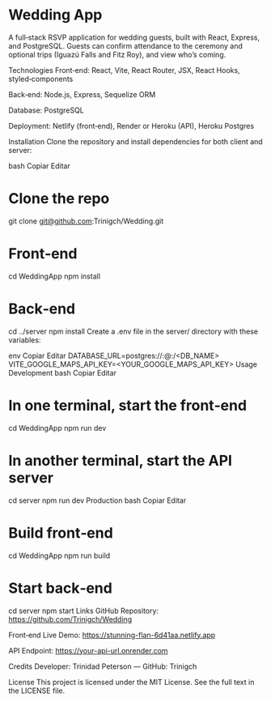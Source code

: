 # Wedding App
A full‑stack RSVP application for wedding guests, built with React, Express, and PostgreSQL. Guests can confirm attendance to the ceremony and optional trips (Iguazú Falls and Fitz Roy), and view who’s coming.

Technologies
Front‑end: React, Vite, React Router, JSX, React Hooks, styled‑components

Back‑end: Node.js, Express, Sequelize ORM

Database: PostgreSQL

Deployment: Netlify (front‑end), Render or Heroku (API), Heroku Postgres

Installation
Clone the repository and install dependencies for both client and server:

bash
Copiar
Editar
# Clone the repo
git clone git@github.com:Trinigch/Wedding.git

# Front‑end
cd WeddingApp
npm install

# Back‑end
cd ../server
npm install
Create a .env file in the server/ directory with these variables:

env
Copiar
Editar
DATABASE_URL=postgres://<USER>:<PASSWORD>@<HOST>:<PORT>/<DB_NAME>
VITE_GOOGLE_MAPS_API_KEY=<YOUR_GOOGLE_MAPS_API_KEY>
Usage
Development
bash
Copiar
Editar
# In one terminal, start the front‑end
cd WeddingApp
npm run dev

# In another terminal, start the API server
cd server
npm run dev
Production
bash
Copiar
Editar
# Build front‑end
cd WeddingApp
npm run build

# Start back‑end
cd server
npm start
Links
GitHub Repository: https://github.com/Trinigch/Wedding

Front‑end Live Demo: https://stunning-flan-6d41aa.netlify.app

API Endpoint: https://your-api-url.onrender.com

Credits
Developer: Trinidad Peterson — GitHub: Trinigch

License
This project is licensed under the MIT License. See the full text in the LICENSE file.
